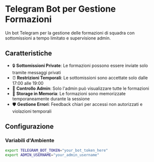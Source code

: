 # Telegram Bot per Gestione Formazioni

Un bot Telegram per la gestione delle formazioni di squadra con sottomissioni a tempo limitato e supervisione admin.

## Caratteristiche

- 🔒 **Sottomissioni Private**: Le formazioni possono essere inviate solo tramite messaggi privati
- ⏰ **Restrizioni Temporali**: Le sottomissioni sono accettate solo dalle 17:00 alle 19:00
- 👤 **Controllo Admin**: Solo l'admin può visualizzare tutte le formazioni
- 💾 **Storage in Memoria**: Le formazioni sono memorizzate temporaneamente durante la sessione
- 🛡️ **Gestione Errori**: Feedback chiari per accessi non autorizzati e violazioni temporali

## Configurazione

### Variabili d'Ambiente

```bash
export TELEGRAM_BOT_TOKEN="your_bot_token_here"
export ADMIN_USERNAME="your_admin_username"

